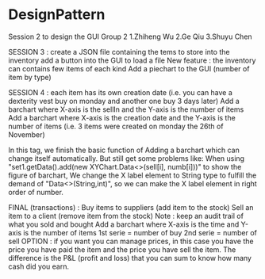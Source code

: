 # DesignPattern
Session 2 to design the GUI
Group 2
1.Zhiheng Wu
2.Ge Qiu
3.Shuyu Chen

SESSION 3 :
create a JSON file containing the tems to store into the inventory
add a button into the GUI to load a file
New feature : the inventory can contains few items of each kind
Add a piechart to the GUI (number of item by type)

SESSION 4 :
each item has its own creation date (i.e. you can have a dexterity vest buy on monday and another one buy 3 days later)
Add a barchart where X-axis is the sellIn and the Y-axis is the number of items
Add a barchart where X-axis is the creation date and the Y-axis is the number of items (i.e. 3 items were created on monday the 26th of November)

In this tag, we finish the basic function of Adding a barchart which can change itself automatically.
But still get some problems like:
When using "set1.getData().add(new XYChart.Data<>(sell[i], numb[i]))" to show the figure of barchart,
We change the X label element to String type to fulfill the demand of "Data<>(String,int)",
so we can make the X label element in  right order of number.


FINAL (transactions) :
Buy items to suppliers (add item to the stock)
Sell an item to a client (remove item from the stock)
Note : keep an audit trail of what you sold and bought
Add a barchart where X-axis is the time and Y-axis is the number of items
1st serie = number of buy
2nd serie = number of sell
OPTION : if you want you can manage prices, in this case you have the price you have paid the item and the price you have sell the item.
 The difference is the P&L (profit and loss) that you can sum to know how many cash did you earn.